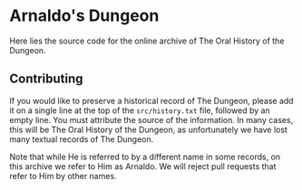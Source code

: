 # Arnaldo's Dungeon #

Here lies the source code for the online archive of The Oral History of the
Dungeon.

## Contributing ##

If you would like to preserve a historical record of The Dungeon, please add it
on a single line at the top of the `src/history.txt` file, followed by an empty
line.
You must attribute the source of the information.
In many cases, this will be The Oral History of the Dungeon, as unfortunately
we have lost many textual records of The Dungeon.

Note that while He is referred to by a different name in some records, on this
archive we refer to Him as Arnaldo.
We will reject pull requests that refer to Him by other names.
